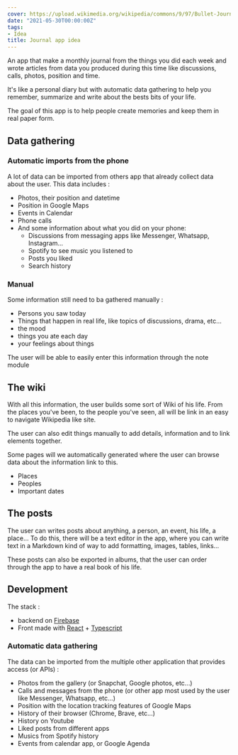 ```yaml
---
cover: https://upload.wikimedia.org/wikipedia/commons/9/97/Bullet-Journal-by-Matt-Ragland.jpg
date: "2021-05-30T00:00:00Z"
tags:
- Idea
title: Journal app idea
---
```


An app that make a monthly journal from the things you did each week and wrote articles from data you produced during this time like discussions, calls, photos, position and time.

It's like a personal diary but with automatic data gathering to help you remember, summarize and write about the bests bits of your life.

The goal of this app is to help people create memories and keep them in real paper form.

## Data gathering

### Automatic imports from the phone

A lot of data can be imported from others app that already collect data about the user. This data includes :

* Photos, their position and datetime
* Position in Google Maps
* Events in Calendar
* Phone calls
* And some information about what you did on your phone:
  * Discussions from messaging apps like Messenger, Whatsapp, Instagram...
  * Spotify to see music you listened to
  * Posts you liked
  * Search history

### Manual

Some information still need to ba gathered manually :

* Persons you saw today
* Things that happen in real life, like topics of discussions, drama, etc...
* the mood
* things you ate each day
* your feelings about things

The user will be able to easily enter this information through the note module

## The wiki

With all this information, the user builds some sort of Wiki of his life. From the places you've been, to the people you've seen, all will be link in an easy to navigate Wikipedia like site.

The user can also edit things manually to add details, information and to link elements together.

Some pages will we automatically generated where the user can browse data about the information link to this.

* Places
* Peoples
* Important dates

## The posts

The user can writes posts about anything, a person, an event, his life, a place...
To do this, there will be a text editor in the app, where you can write text in a Markdown kind of way to add formatting, images, tables, links...

These posts can also be exported in albums, that the user can order through the app to have a real book of his life.

## Development

The stack :

* backend on [Firebase](https://firebase.google.com/)
* Front made with [React](https://reactjs.org/) + [Typescript](https://www.typescriptlang.org/)

### Automatic data gathering

The data can be imported from the multiple other application that provides access (or APIs) :

* Photos from the gallery (or Snapchat, Google photos, etc...)
* Calls and messages from the phone (or other app most used by the user like Messenger, Whatsapp, etc...)
* Position with the location tracking features of Google Maps
* History of their browser (Chrome, Brave, etc...)
* History on Youtube
* Liked posts from different apps
* Musics from Spotify history
* Events from calendar app, or Google Agenda
